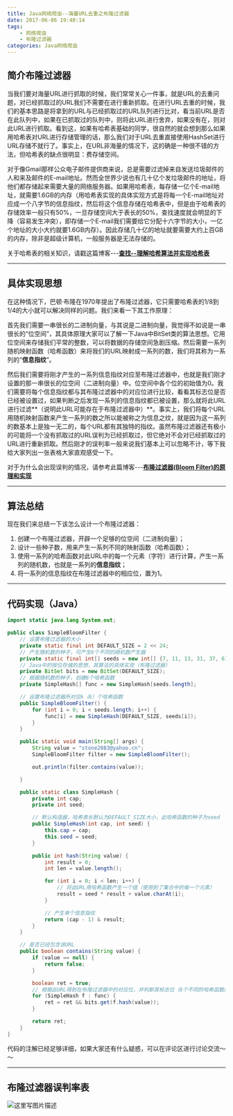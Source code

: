 ```yaml
---
title: Java网络爬虫--海量URL去重之布隆过滤器
date: 2017-06-06 19:40:14
tags:
    - 网络爬虫
    - 布隆过滤器
categories: Java网络爬虫
---
```


## **简介布隆过滤器**

当我们要对海量URL进行抓取的时候，我们常常关心一件事，就是URL的去重问题，对已经抓取过的URL我们不需要在进行重新抓取。在进行URL去重的时候，我们的基本思路是将拿到的URL与已经抓取过的URL队列进行比对，看当前URL是否在此队列中，如果在已抓取过的队列中，则将此URL进行舍弃，如果没有在，则对此URL进行抓取。看到这，如果有哈希表基础的同学，很自然的就会想到那么如果用哈希表对URL进行存储管理的话，那么我们对于URL去重直接使用HashSet进行URL存储不就行了。事实上，在URL非海量的情况下，这的确是一种很不错的方法，但哈希表的缺点很明显：费存储空间。

对于像Gmail那样公众电子邮件提供商来说，总是需要过滤掉来自发送垃圾邮件的人和来及邮件的E-mail地址。然而全世界少说也有几十亿个发垃圾邮件的地址，将他们都存储起来需要大量的网络服务器。如果用哈希表，每存储一亿个E-mail地址，就需要1.6GB的内存（用哈希表实现的具体实现方式是将每一个E-mail地址对应成一个八字节的信息指纹，然后将这个信息存储在哈希表中，但是由于哈希表的存储效率一般只有50%，一旦存储空间大于表长的50%，查找速度就会明显的下降（容易发生冲突），即存储一个E-mail我们需要给它分配十六字节的大小，一亿个地址的大小大约就要1.6GB内存）。因此存储几十亿的地址就要需要大约上百GB的内存，除非是超级计算机，一般服务器是无法存储的。

关于哈希表的相关知识，请戳这篇博客---**[查找--理解哈希算法并实现哈希表](http://blog.csdn.net/championhengyi/article/details/72834757)**


----------
## **具体实现思想**

在这种情况下，巴顿·布隆在1970年提出了布隆过滤器，它只需要哈希表的1/8到1/4的大小就可以解决同样的问题。我们来看一下其工作原理：

首先我们需要一串很长的二进制向量，与其说是二进制向量，我觉得不如说是一串很长的“位空间”，其具体原理大家可以了解一下Java中BitSet类的算法思想。它用位空间来存储我们平常的整数，可以将数据的存储空间急剧压缩。然后需要一系列随机映射函数（哈希函数）来将我们的URL映射成一系列的数，我们将其称为一系列的“**信息指纹**”。

然后我们需要将刚才产生的一系列信息指纹对应至布隆过滤器中，也就是我们刚才设置的那一串很长的位空间（二进制向量）中。位空间中各个位的初始值为0。我们需要将每个信息指纹都与其布隆过滤器中的对应位进行比较，看看其标志位是否已经被设置过，如果判断之后发现一系列的信息指纹都已被设置，那么就将此URL进行过滤**（说明此URL可能存在于布隆过滤器中）**。事实上，我们将每个URL用随机映射函数来产生一系列的数之所以能被称之为信息之纹，就是因为这一系列的数基本上是独一无二的，每个URL都有其独特的指纹。虽然布隆过滤器还有极小的可能将一个没有抓取过的URL误判为已经抓取过，但它绝对不会对已经抓取过的URL进行重新抓取。然后刚才的误判率一般来说我们基本上可以忽略不计，等下我给大家列出一张表格大家直观感受一下。

对于为什么会出现误判的情况，请参考此篇博客---**[布隆过滤器(Bloom Filter)的原理和实现](https://www.cnblogs.com/cpselvis/p/6265825.html)**


----------
## **算法总结**

现在我们来总结一下该怎么设计一个布隆过滤器：

1. 创建一个布隆过滤器，开辟一个足够的位空间（二进制向量）；
2. 设计一些种子数，用来产生一系列不同的映射函数（哈希函数）；
3. 使用一系列的哈希函数对此URL中的每一个元素（字符）进行计算，产生一系列的随机数，也就是一系列的**信息指纹**；
4. 将一系列的信息指纹在布隆过滤器中的相应位，置为1。


----------
## **代码实现（Java）**

```java
import static java.lang.System.out;

public class SimpleBloomFilter {
    // 设置布隆过滤器的大小
    private static final int DEFAULT_SIZE = 2 << 24;
    // 产生随机数的种子，可产生6个不同的随机数产生器
    private static final int[] seeds = new int[] {7, 11, 13, 31, 37, 61};
    // Java中的按位存储的思想，其算法的具体实现（布隆过滤器）
    private BitSet bits = new BitSet(DEFAULT_SIZE);
    // 根据随机数的种子，创建6个哈希函数
    private SimpleHash[] func = new SimpleHash[seeds.length];

    // 设置布隆过滤器所对应k（6）个哈希函数
    public SimpleBloomFilter() {
        for (int i = 0; i < seeds.length; i++) {
            func[i] = new SimpleHash(DEFAULT_SIZE, seeds[i]);
        }
    }

    public static void main(String[] args) {
        String value = "stone2083@yahoo.cn";
        SimpleBloomFilter filter = new SimpleBloomFilter();

        out.println(filter.contains(value));

    }

    public static class SimpleHash {
        private int cap;
        private int seed;

        // 默认构造器，哈希表长默认为DEFAULT_SIZE大小，此哈希函数的种子为seed
        public SimpleHash(int cap, int seed) {
            this.cap = cap;
            this.seed = seed;
        }

        public int hash(String value) {
            int result = 0;
            int len = value.length();

            for (int i = 0; i < len; i++) {
                // 将此URL用哈希函数产生一个值（使用到了集合中的每一个元素）
                result = seed * result + value.charAt(i);
            }

            // 产生单个信息指纹
            return (cap - 1) & result;
        }
    }

    // 是否已经包含该URL
    public boolean contains(String value) {
        if (value == null) {
            return false;
        }

        boolean ret = true;
        // 根据此URL得到在布隆过滤器中的对应位，并判断其标志位（6个不同的哈希函数产生6种不同的映射）
        for (SimpleHash f : func) {
            ret = ret && bits.get(f.hash(value));
        }

        return ret;
    }
}
```

代码的注解已经足够详细，如果大家还有什么疑惑，可以在评论区进行讨论交流～～


----------
## **布隆过滤器误判率表**

![这里写图片描述](布隆过滤器误判率表.png)